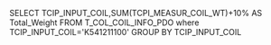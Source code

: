 SELECT  TCIP_INPUT_COIL,SUM(TCPI_MEASUR_COIL_WT)+10% AS Total_Weight
FROM T_COL_COIL_INFO_PDO where TCIP_INPUT_COIL='K541211100' GROUP BY  TCIP_INPUT_COIL 
